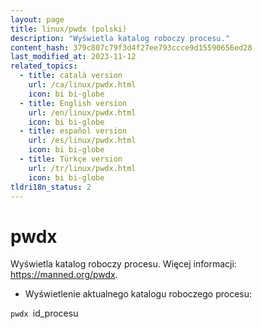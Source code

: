 ```yaml
---
layout: page
title: linux/pwdx (polski)
description: "Wyświetla katalog roboczy procesu."
content_hash: 379c807c79f3d4f27ee793ccce9d15590656ed28
last_modified_at: 2023-11-12
related_topics:
  - title: català version
    url: /ca/linux/pwdx.html
    icon: bi bi-globe
  - title: English version
    url: /en/linux/pwdx.html
    icon: bi bi-globe
  - title: español version
    url: /es/linux/pwdx.html
    icon: bi bi-globe
  - title: Türkçe version
    url: /tr/linux/pwdx.html
    icon: bi bi-globe
tldri18n_status: 2
---
```

# pwdx

Wyświetla katalog roboczy procesu.
Więcej informacji: <https://manned.org/pwdx>.

- Wyświetlenie aktualnego katalogu roboczego procesu:

`pwdx `<span class="tldr-var badge badge-pill bg-dark-lm bg-white-dm text-white-lm text-dark-dm font-weight-bold">id_procesu</span>
